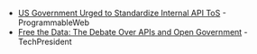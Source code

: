 


* [US Government Urged to Standardize Internal API ToS](http://blog.programmableweb.com/2014/03/20/u-s-government-urged-to-standardize-internal-api-tos/) - ProgrammableWeb
* [Free the Data: The Debate Over APIs and Open Government](http://techpresident.com/news/24829/free-data-debate-over-apis-and-open-government) - TechPresident
